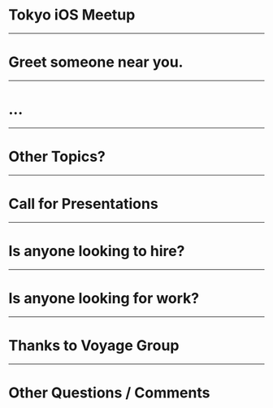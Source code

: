 # <MONTH> <YEAR> Tokyo iOS Meetup

---

# Greet someone near you.

---

# ...

---

# Other Topics?

---

# Call for Presentations

---

# Is anyone looking to hire?

---

# Is anyone looking for work?

---

# Thanks to Voyage Group

---

# Other Questions / Comments


